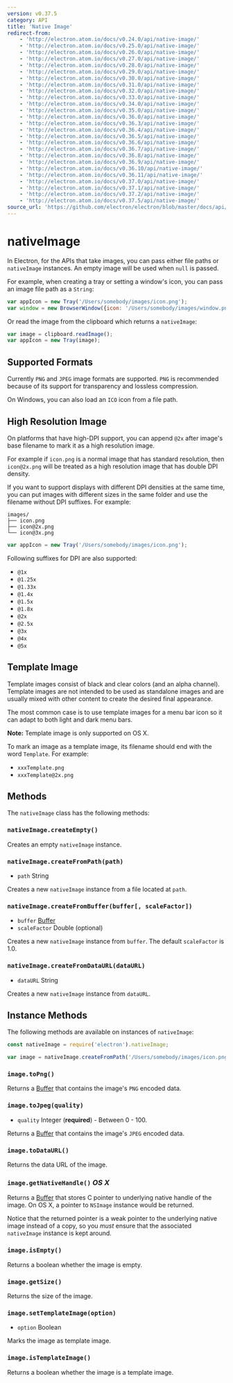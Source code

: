 ```yaml
---
version: v0.37.5
category: API
title: 'Native Image'
redirect-from:
    - 'http://electron.atom.io/docs/v0.24.0/api/native-image/'
    - 'http://electron.atom.io/docs/v0.25.0/api/native-image/'
    - 'http://electron.atom.io/docs/v0.26.0/api/native-image/'
    - 'http://electron.atom.io/docs/v0.27.0/api/native-image/'
    - 'http://electron.atom.io/docs/v0.28.0/api/native-image/'
    - 'http://electron.atom.io/docs/v0.29.0/api/native-image/'
    - 'http://electron.atom.io/docs/v0.30.0/api/native-image/'
    - 'http://electron.atom.io/docs/v0.31.0/api/native-image/'
    - 'http://electron.atom.io/docs/v0.32.0/api/native-image/'
    - 'http://electron.atom.io/docs/v0.33.0/api/native-image/'
    - 'http://electron.atom.io/docs/v0.34.0/api/native-image/'
    - 'http://electron.atom.io/docs/v0.35.0/api/native-image/'
    - 'http://electron.atom.io/docs/v0.36.0/api/native-image/'
    - 'http://electron.atom.io/docs/v0.36.3/api/native-image/'
    - 'http://electron.atom.io/docs/v0.36.4/api/native-image/'
    - 'http://electron.atom.io/docs/v0.36.5/api/native-image/'
    - 'http://electron.atom.io/docs/v0.36.6/api/native-image/'
    - 'http://electron.atom.io/docs/v0.36.7/api/native-image/'
    - 'http://electron.atom.io/docs/v0.36.8/api/native-image/'
    - 'http://electron.atom.io/docs/v0.36.9/api/native-image/'
    - 'http://electron.atom.io/docs/v0.36.10/api/native-image/'
    - 'http://electron.atom.io/docs/v0.36.11/api/native-image/'
    - 'http://electron.atom.io/docs/v0.37.0/api/native-image/'
    - 'http://electron.atom.io/docs/v0.37.1/api/native-image/'
    - 'http://electron.atom.io/docs/v0.37.2/api/native-image/'
    - 'http://electron.atom.io/docs/v0.37.5/api/native-image/'
source_url: 'https://github.com/electron/electron/blob/master/docs/api/native-image.md'
---
```


# nativeImage

In Electron, for the APIs that take images, you can pass either file paths or
`nativeImage` instances. An empty image will be used when `null` is passed.

For example, when creating a tray or setting a window's icon, you can pass an
image file path as a `String`:

```javascript
var appIcon = new Tray('/Users/somebody/images/icon.png');
var window = new BrowserWindow({icon: '/Users/somebody/images/window.png'});
```

Or read the image from the clipboard which returns a `nativeImage`:

```javascript
var image = clipboard.readImage();
var appIcon = new Tray(image);
```

## Supported Formats

Currently `PNG` and `JPEG` image formats are supported. `PNG` is recommended
because of its support for transparency and lossless compression.

On Windows, you can also load an `ICO` icon from a file path.

## High Resolution Image

On platforms that have high-DPI support, you can append `@2x` after image's
base filename to mark it as a high resolution image.

For example if `icon.png` is a normal image that has standard resolution, then
`icon@2x.png` will be treated as a high resolution image that has double DPI
density.

If you want to support displays with different DPI densities at the same time,
you can put images with different sizes in the same folder and use the filename
without DPI suffixes. For example:

```text
images/
├── icon.png
├── icon@2x.png
└── icon@3x.png
```


```javascript
var appIcon = new Tray('/Users/somebody/images/icon.png');
```

Following suffixes for DPI are also supported:

* `@1x`
* `@1.25x`
* `@1.33x`
* `@1.4x`
* `@1.5x`
* `@1.8x`
* `@2x`
* `@2.5x`
* `@3x`
* `@4x`
* `@5x`

## Template Image

Template images consist of black and clear colors (and an alpha channel).
Template images are not intended to be used as standalone images and are usually
mixed with other content to create the desired final appearance.

The most common case is to use template images for a menu bar icon so it can
adapt to both light and dark menu bars.

**Note:** Template image is only supported on OS X.

To mark an image as a template image, its filename should end with the word
`Template`. For example:

* `xxxTemplate.png`
* `xxxTemplate@2x.png`

## Methods

The `nativeImage` class has the following methods:

### `nativeImage.createEmpty()`

Creates an empty `nativeImage` instance.

### `nativeImage.createFromPath(path)`

* `path` String

Creates a new `nativeImage` instance from a file located at `path`.

### `nativeImage.createFromBuffer(buffer[, scaleFactor])`

* `buffer` [Buffer][buffer]
* `scaleFactor` Double (optional)

Creates a new `nativeImage` instance from `buffer`. The default `scaleFactor` is
1.0.

### `nativeImage.createFromDataURL(dataURL)`

* `dataURL` String

Creates a new `nativeImage` instance from `dataURL`.

## Instance Methods

The following methods are available on instances of `nativeImage`:

```javascript
const nativeImage = require('electron').nativeImage;

var image = nativeImage.createFromPath('/Users/somebody/images/icon.png');
```

### `image.toPng()`

Returns a [Buffer][buffer] that contains the image's `PNG` encoded data.

### `image.toJpeg(quality)`

* `quality` Integer (**required**) - Between 0 - 100.

Returns a [Buffer][buffer] that contains the image's `JPEG` encoded data.

### `image.toDataURL()`

Returns the data URL of the image.

### `image.getNativeHandle()` _OS X_

Returns a [Buffer][buffer] that stores C pointer to underlying native handle of
the image. On OS X, a pointer to `NSImage` instance would be returned.

Notice that the returned pointer is a weak pointer to the underlying native
image instead of a copy, so you _must_ ensure that the associated
`nativeImage` instance is kept around.

### `image.isEmpty()`

Returns a boolean whether the image is empty.

### `image.getSize()`

Returns the size of the image.

[buffer]: https://nodejs.org/api/buffer.html#buffer_class_buffer

### `image.setTemplateImage(option)`

* `option` Boolean

Marks the image as template image.

### `image.isTemplateImage()`

Returns a boolean whether the image is a template image.
